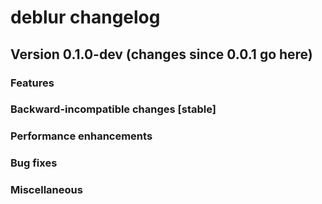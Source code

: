 # deblur changelog

## Version 0.1.0-dev  (changes since 0.0.1 go here)

### Features

### Backward-incompatible changes [stable]

### Performance enhancements

### Bug fixes

### Miscellaneous

